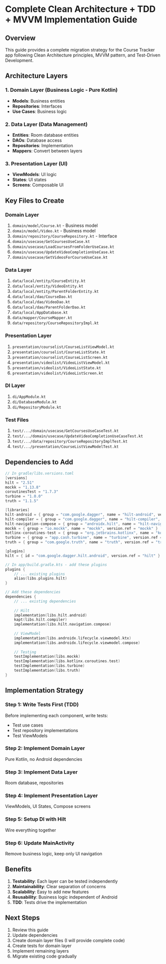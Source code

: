 ﻿# Complete Clean Architecture + TDD + MVVM Implementation Guide

## Overview
This guide provides a complete migration strategy for the Course Tracker app following Clean Architecture principles, MVVM pattern, and Test-Driven Development.

## Architecture Layers

### 1. Domain Layer (Business Logic - Pure Kotlin)
- **Models**: Business entities
- **Repositories**: Interfaces
- **Use Cases**: Business logic

### 2. Data Layer (Data Management)
- **Entities**: Room database entities
- **DAOs**: Database access
- **Repositories**: Implementation
- **Mappers**: Convert between layers

### 3. Presentation Layer (UI)
- **ViewModels**: UI logic
- **States**: UI states
- **Screens**: Composable UI

## Key Files to Create

### Domain Layer
1. `domain/model/Course.kt` - Business model
2. `domain/model/Video.kt` - Business model
3. `domain/repository/CourseRepository.kt` - Interface
4. `domain/usecase/GetCoursesUseCase.kt`
5. `domain/usecase/LoadCoursesFromFolderUseCase.kt`
6. `domain/usecase/UpdateVideoCompletionUseCase.kt`
7. `domain/usecase/GetVideosForCourseUseCase.kt`

### Data Layer
1. `data/local/entity/CourseEntity.kt`
2. `data/local/entity/VideoEntity.kt`
3. `data/local/entity/ParentFolderEntity.kt`
4. `data/local/dao/CourseDao.kt`
5. `data/local/dao/VideoDao.kt`
6. `data/local/dao/ParentFolderDao.kt`
7. `data/local/AppDatabase.kt`
8. `data/mapper/CourseMapper.kt`
9. `data/repository/CourseRepositoryImpl.kt`

### Presentation Layer
1. `presentation/courselist/CourseListViewModel.kt`
2. `presentation/courselist/CourseListState.kt`
3. `presentation/courselist/CourseListScreen.kt`
4. `presentation/videolist/VideoListViewModel.kt`
5. `presentation/videolist/VideoListState.kt`
6. `presentation/videolist/VideoListScreen.kt`

### DI Layer
1. `di/AppModule.kt`
2. `di/DatabaseModule.kt`
3. `di/RepositoryModule.kt`

### Test Files
1. `test/.../domain/usecase/GetCoursesUseCaseTest.kt`
2. `test/.../domain/usecase/UpdateVideoCompletionUseCaseTest.kt`
3. `test/.../data/repository/CourseRepositoryImplTest.kt`
4. `test/.../presentation/CourseListViewModelTest.kt`

## Dependencies to Add

```kotlin
// In gradle/libs.versions.toml
[versions]
hilt = "2.51"
mockk = "1.13.8"
coroutinesTest = "1.7.3"
turbine = "1.0.0"
truth = "1.1.5"

[libraries]
hilt-android = { group = "com.google.dagger", name = "hilt-android", version.ref = "hilt" }
hilt-compiler = { group = "com.google.dagger", name = "hilt-compiler", version.ref = "hilt" }
hilt-navigation-compose = { group = "androidx.hilt", name = "hilt-navigation-compose", version = "1.2.0" }
mockk = { group = "io.mockk", name = "mockk", version.ref = "mockk" }
kotlinx-coroutines-test = { group = "org.jetbrains.kotlinx", name = "kotlinx-coroutines-test", version.ref = "coroutinesTest" }
turbine = { group = "app.cash.turbine", name = "turbine", version.ref = "turbine" }
truth = { group = "com.google.truth", name = "truth", version.ref = "truth" }

[plugins]
hilt = { id = "com.google.dagger.hilt.android", version.ref = "hilt" }
```

```kotlin
// In app/build.gradle.kts - add these plugins
plugins {
    // ... existing plugins
    alias(libs.plugins.hilt)
}

// Add these dependencies
dependencies {
    // ... existing dependencies
    
    // Hilt
    implementation(libs.hilt.android)
    kapt(libs.hilt.compiler)
    implementation(libs.hilt.navigation.compose)
    
    // ViewModel
    implementation(libs.androidx.lifecycle.viewmodel.ktx)
    implementation(libs.androidx.lifecycle.viewmodel.compose)
    
    // Testing
    testImplementation(libs.mockk)
    testImplementation(libs.kotlinx.coroutines.test)
    testImplementation(libs.turbine)
    testImplementation(libs.truth)
}
```

## Implementation Strategy

### Step 1: Write Tests First (TDD)
Before implementing each component, write tests:
- Test use cases
- Test repository implementations
- Test ViewModels

### Step 2: Implement Domain Layer
Pure Kotlin, no Android dependencies

### Step 3: Implement Data Layer
Room database, repositories

### Step 4: Implement Presentation Layer
ViewModels, UI States, Compose screens

### Step 5: Setup DI with Hilt
Wire everything together

### Step 6: Update MainActivity
Remove business logic, keep only UI navigation

## Benefits

1. **Testability**: Each layer can be tested independently
2. **Maintainability**: Clear separation of concerns
3. **Scalability**: Easy to add new features
4. **Reusability**: Business logic independent of Android
5. **TDD**: Tests drive the implementation

## Next Steps

1. Review this guide
2. Update dependencies
3. Create domain layer files (I will provide complete code)
4. Create tests for domain layer
5. Implement remaining layers
6. Migrate existing code gradually

